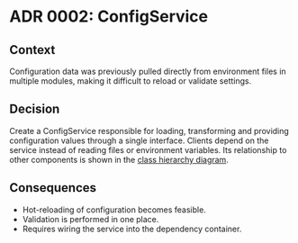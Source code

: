 # ADR 0002: ConfigService

## Context
Configuration data was previously pulled directly from environment files in multiple modules, making it difficult to reload or validate settings.

## Decision
Create a ConfigService responsible for loading, transforming and providing configuration values through a single interface. Clients depend on the service instead of reading files or environment variables. Its relationship to other components is shown in the [class hierarchy diagram](../architecture/class_hierarchy.svg).

## Consequences
- Hot-reloading of configuration becomes feasible.
- Validation is performed in one place.
- Requires wiring the service into the dependency container.
